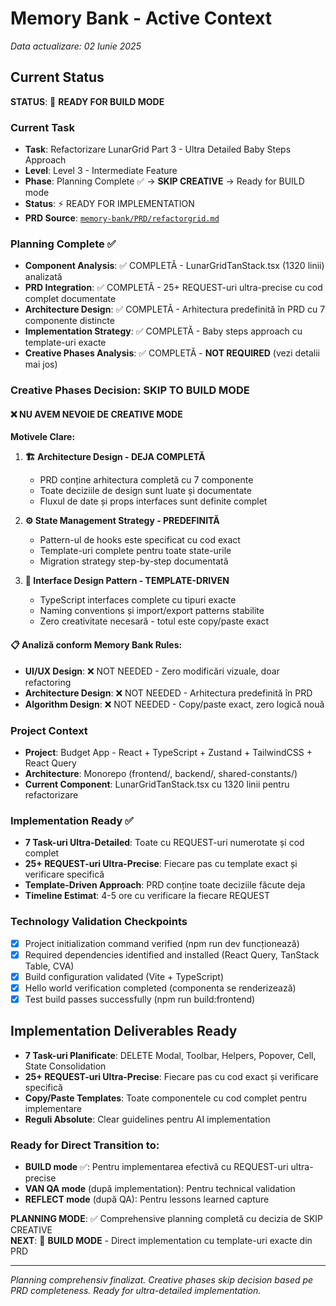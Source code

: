 # Memory Bank - Active Context
*Data actualizare: 02 Iunie 2025*

## Current Status
**STATUS**: 🚀 **READY FOR BUILD MODE**

### Current Task  
- **Task**: Refactorizare LunarGrid Part 3 - Ultra Detailed Baby Steps Approach
- **Level**: Level 3 - Intermediate Feature
- **Phase**: Planning Complete ✅ → **SKIP CREATIVE** → Ready for BUILD mode
- **Status**: ⚡ READY FOR IMPLEMENTATION
- **PRD Source**: [`memory-bank/PRD/refactorgrid.md`](PRD/refactorgrid.md)

### Planning Complete ✅
- **Component Analysis**: ✅ COMPLETĂ - LunarGridTanStack.tsx (1320 linii) analizată
- **PRD Integration**: ✅ COMPLETĂ - 25+ REQUEST-uri ultra-precise cu cod complet documentate  
- **Architecture Design**: ✅ COMPLETĂ - Arhitectura predefinită în PRD cu 7 componente distincte
- **Implementation Strategy**: ✅ COMPLETĂ - Baby steps approach cu template-uri exacte
- **Creative Phases Analysis**: ✅ COMPLETĂ - **NOT REQUIRED** (vezi detalii mai jos)

### Creative Phases Decision: **SKIP TO BUILD MODE**

#### ❌ NU AVEM NEVOIE DE CREATIVE MODE
**Motivele Clare:**

1. **🏗️ Architecture Design - DEJA COMPLETĂ**
   - PRD conține arhitectura completă cu 7 componente
   - Toate deciziile de design sunt luate și documentate
   - Fluxul de date și props interfaces sunt definite complet

2. **⚙️ State Management Strategy - PREDEFINITĂ** 
   - Pattern-ul de hooks este specificat cu cod exact
   - Template-uri complete pentru toate state-urile
   - Migration strategy step-by-step documentată

3. **🎨 Interface Design Pattern - TEMPLATE-DRIVEN**
   - TypeScript interfaces complete cu tipuri exacte
   - Naming conventions și import/export patterns stabilite
   - Zero creativitate necesară - totul este copy/paste exact

#### 📋 Analiză conform Memory Bank Rules:
- **UI/UX Design**: ❌ NOT NEEDED - Zero modificări vizuale, doar refactoring
- **Architecture Design**: ❌ NOT NEEDED - Arhitectura predefinită în PRD  
- **Algorithm Design**: ❌ NOT NEEDED - Copy/paste exact, zero logică nouă

### Project Context
- **Project**: Budget App - React + TypeScript + Zustand + TailwindCSS + React Query
- **Architecture**: Monorepo (frontend/, backend/, shared-constants/)
- **Current Component**: LunarGridTanStack.tsx cu 1320 linii pentru refactorizare

### Implementation Ready ✅
- **7 Task-uri Ultra-Detailed**: Toate cu REQUEST-uri numerotate și cod complet
- **25+ REQUEST-uri Ultra-Precise**: Fiecare pas cu template exact și verificare specifică
- **Template-Driven Approach**: PRD conține toate deciziile făcute deja
- **Timeline Estimat**: 4-5 ore cu verificare la fiecare REQUEST

### Technology Validation Checkpoints
- [x] Project initialization command verified (npm run dev funcționează)
- [x] Required dependencies identified and installed (React Query, TanStack Table, CVA)
- [x] Build configuration validated (Vite + TypeScript)
- [x] Hello world verification completed (componenta se renderizează)
- [x] Test build passes successfully (npm run build:frontend)

## Implementation Deliverables Ready
- **7 Task-uri Planificate**: DELETE Modal, Toolbar, Helpers, Popover, Cell, State Consolidation
- **25+ REQUEST-uri Ultra-Precise**: Fiecare pas cu cod exact și verificare specifică
- **Copy/Paste Templates**: Toate componentele cu cod complet pentru implementare
- **Reguli Absolute**: Clear guidelines pentru AI implementation

### Ready for Direct Transition to:
- **BUILD mode** ✅: Pentru implementarea efectivă cu REQUEST-uri ultra-precise
- **VAN QA mode** (după implementation): Pentru technical validation
- **REFLECT mode** (după QA): Pentru lessons learned capture

**PLANNING MODE**: ✅ Comprehensive planning completă cu decizia de SKIP CREATIVE  
**NEXT**: 🚀 **BUILD MODE** - Direct implementation cu template-uri exacte din PRD

---
*Planning comprehensiv finalizat. Creative phases skip decision based pe PRD completeness. Ready for ultra-detailed implementation.* 